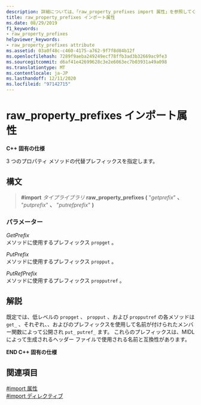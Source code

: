 ```yaml
---
description: 詳細については、「raw_property_prefixes import 属性」を参照してください。
title: raw_property_prefixes インポート属性
ms.date: 08/29/2019
f1_keywords:
- raw_property_prefixes
helpviewer_keywords:
- raw_property_prefixes attribute
ms.assetid: 03a0f48c-c460-4175-a762-9f7f8d84b12f
ms.openlocfilehash: 7289f9aeba249249ecf78ffb3ad3b32669ac9fe3
ms.sourcegitcommit: d6af41e42699628c3e2e6063ec7b03931a49a098
ms.translationtype: MT
ms.contentlocale: ja-JP
ms.lasthandoff: 12/11/2020
ms.locfileid: "97142715"
---
```

# <a name="raw_property_prefixes-import-attribute"></a>raw_property_prefixes インポート属性

**C++ 固有の仕様**

3 つのプロパティ メソッドの代替プレフィックスを指定します。

## <a name="syntax"></a>構文

> **#import** *タイプライブラリ* **raw_property_prefixes (** "*getprefix*" **、** "*putprefix*" **、** "*putrefprefix*" **)**

### <a name="parameters"></a>パラメーター

*GetPrefix*\
メソッドに使用するプレフィックス `propget` 。

*PutPrefix*\
メソッドに使用するプレフィックス `propput` 。

*PutRefPrefix*\
メソッドに使用するプレフィックス `propputref` 。

## <a name="remarks"></a>解説

既定では、低レベルの `propget` 、 `propput` 、および `propputref` の各メソッドは `get_` 、それぞれ、、およびのプレフィックスを使用して名前が付けられたメンバー関数によって公開され `put_` `putref_` ます。 これらのプレフィックスは、MIDL によって生成されるヘッダー ファイルで使用される名前と互換性があります。

**END C++ 固有の仕様**

## <a name="see-also"></a>関連項目

[#import 属性](../preprocessor/hash-import-attributes-cpp.md)\
[#import ディレクティブ](../preprocessor/hash-import-directive-cpp.md)
